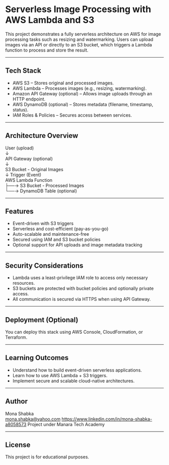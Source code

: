 # Serverless Image Processing with AWS Lambda and S3

This project demonstrates a fully serverless architecture on AWS for image processing tasks such as resizing and watermarking. Users can upload images via an API or directly to an S3 bucket, which triggers a Lambda function to process and store the result.

---

## Tech Stack

- AWS S3 – Stores original and processed images.
- AWS Lambda – Processes images (e.g., resizing, watermarking).
- Amazon API Gateway (optional) – Allows image uploads through an HTTP endpoint.
- AWS DynamoDB (optional) – Stores metadata (filename, timestamp, status).
- IAM Roles & Policies – Secures access between services.

---

## Architecture Overview

User (upload)  
↓  
API Gateway (optional)  
↓  
S3 Bucket - Original Images  
↓ Trigger (Event)  
AWS Lambda Function  
├──→ S3 Bucket - Processed Images  
└──→ DynamoDB Table (optional)

---

## Features

- Event-driven with S3 triggers  
- Serverless and cost-efficient (pay-as-you-go)  
- Auto-scalable and maintenance-free  
- Secured using IAM and S3 bucket policies  
- Optional support for API uploads and image metadata tracking

---

## Security Considerations

- Lambda uses a least-privilege IAM role to access only necessary resources.  
- S3 buckets are protected with bucket policies and optionally private access.  
- All communication is secured via HTTPS when using API Gateway.

---

## Deployment (Optional)

You can deploy this stack using AWS Console, CloudFormation, or Terraform.

---

## Learning Outcomes

- Understand how to build event-driven serverless applications.  
- Learn how to use AWS Lambda + S3 triggers.  
- Implement secure and scalable cloud-native architectures.

---

## Author

Mona Shabka  
mona.shabka@yahoo.com
https://www.linkedin.com/in/mona-shabka-a8058573
Project under Manara Tech Academy

---

## License

This project is for educational purposes.

